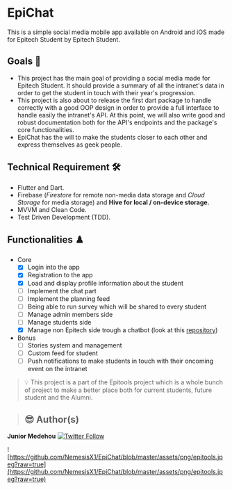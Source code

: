 # EpiChat

This is a simple social media mobile app available on Android and iOS made for Epitech Student by Epitech Student. 


## Goals 📌

- This project has the main goal of providing a social media made for Epitech Student. It should provide a summary of all the intranet's data in order to get the student in touch with their year's progression.
- This project is also about to release the first dart package to handle correctly with a good OOP design in order to provide a full interface to handle easily the intranet's API. At this point, we will also write good and robust documentation both for the API's endpoints and the package's core functionalities.
- EpiChat has the will to make the students closer to each other and express themselves as geek people.

## Technical Requirement 🛠️

- Flutter and Dart.
- Firebase (*Firestore* for remote non-media data storage and *Cloud Storage* for media storage) and  **Hive for local / on-device storage.**
- MVVM and Clean Code.
- Test Driven Development (TDD).

## Functionalities ♟️

- Core
    - [x]  Login into the app
    - [x]  Registration to the app
    - [x]  Load and display profile information about the student
    - [ ]  Implement the chat part
    - [ ]  Implement the planning feed
    - [ ]  Being able to run survey which will be shared to every student
    - [ ]  Manage admin members side
    - [ ]  Manage students side
    - [x]  Manage non Epitech side trough a chatbot (look at this [repository](https://github.com/NemesisX1/FlutterChatBot))
- Bonus
    - [ ]  Stories system and management
    - [ ]  Custom feed for student
    - [ ]  Push notifications to make students in touch with their oncoming event on the intranet

>:bulb: This project is a part of the Epitools project which is a whole bunch of project to make a better place both for current students, future student and the Alumni.

> ## :sunglasses:  Author(s)
**Junior Medehou** [![Twitter Follow](https://img.shields.io/twitter/follow/juniormedehou_?label=Follow&style=social)](https://twitter.com/juniormedehou_)

![https://github.com/NemesisX1/EpiChat/blob/master/assets/png/epitools.jpeg?raw=true](https://github.com/NemesisX1/EpiChat/blob/master/assets/png/epitools.jpeg?raw=true)
